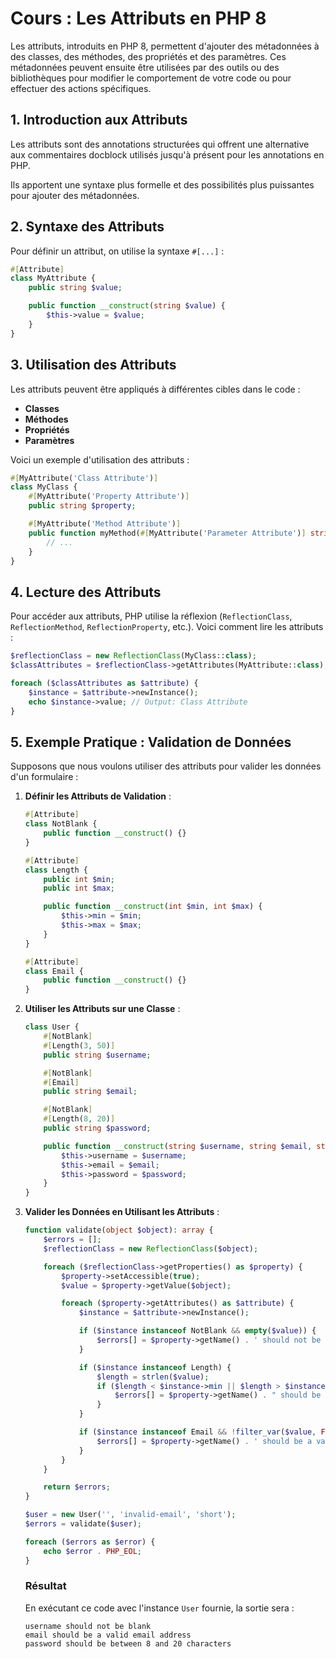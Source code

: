 # Cours : Les Attributs en PHP 8

Les attributs, introduits en PHP 8, permettent d'ajouter des métadonnées à des classes, des méthodes, des propriétés et des paramètres. Ces métadonnées peuvent ensuite être utilisées par des outils ou des bibliothèques pour modifier le comportement de votre code ou pour effectuer des actions spécifiques.

## 1. Introduction aux Attributs

Les attributs sont des annotations structurées qui offrent une alternative aux commentaires docblock utilisés jusqu'à présent pour les annotations en PHP. 

Ils apportent une syntaxe plus formelle et des possibilités plus puissantes pour ajouter des métadonnées.

## 2. Syntaxe des Attributs

Pour définir un attribut, on utilise la syntaxe `#[...]` :

```php
#[Attribute]
class MyAttribute {
    public string $value;

    public function __construct(string $value) {
        $this->value = $value;
    }
}
```

## 3. Utilisation des Attributs

Les attributs peuvent être appliqués à différentes cibles dans le code :

- **Classes**
- **Méthodes**
- **Propriétés**
- **Paramètres**

Voici un exemple d'utilisation des attributs :

```php
#[MyAttribute('Class Attribute')]
class MyClass {
    #[MyAttribute('Property Attribute')]
    public string $property;

    #[MyAttribute('Method Attribute')]
    public function myMethod(#[MyAttribute('Parameter Attribute')] string $param): void {
        // ...
    }
}
```

## 4. Lecture des Attributs

Pour accéder aux attributs, PHP utilise la réflexion (`ReflectionClass`, `ReflectionMethod`, `ReflectionProperty`, etc.). Voici comment lire les attributs :

```php
$reflectionClass = new ReflectionClass(MyClass::class);
$classAttributes = $reflectionClass->getAttributes(MyAttribute::class);

foreach ($classAttributes as $attribute) {
    $instance = $attribute->newInstance();
    echo $instance->value; // Output: Class Attribute
}
```

## 5. Exemple Pratique : Validation de Données

Supposons que nous voulons utiliser des attributs pour valider les données d'un formulaire :

1. **Définir les Attributs de Validation** :

    ```php
    #[Attribute]
    class NotBlank {
        public function __construct() {}
    }

    #[Attribute]
    class Length {
        public int $min;
        public int $max;

        public function __construct(int $min, int $max) {
            $this->min = $min;
            $this->max = $max;
        }
    }

    #[Attribute]
    class Email {
        public function __construct() {}
    }
    ```

2. **Utiliser les Attributs sur une Classe** :

    ```php
    class User {
        #[NotBlank]
        #[Length(3, 50)]
        public string $username;

        #[NotBlank]
        #[Email]
        public string $email;

        #[NotBlank]
        #[Length(8, 20)]
        public string $password;

        public function __construct(string $username, string $email, string $password) {
            $this->username = $username;
            $this->email = $email;
            $this->password = $password;
        }
    }
    ```

3. **Valider les Données en Utilisant les Attributs** :

    ```php
    function validate(object $object): array {
        $errors = [];
        $reflectionClass = new ReflectionClass($object);

        foreach ($reflectionClass->getProperties() as $property) {
            $property->setAccessible(true);
            $value = $property->getValue($object);

            foreach ($property->getAttributes() as $attribute) {
                $instance = $attribute->newInstance();

                if ($instance instanceof NotBlank && empty($value)) {
                    $errors[] = $property->getName() . ' should not be blank';
                }

                if ($instance instanceof Length) {
                    $length = strlen($value);
                    if ($length < $instance->min || $length > $instance->max) {
                        $errors[] = $property->getName() . " should be between {$instance->min} and {$instance->max} characters";
                    }
                }

                if ($instance instanceof Email && !filter_var($value, FILTER_VALIDATE_EMAIL)) {
                    $errors[] = $property->getName() . ' should be a valid email address';
                }
            }
        }

        return $errors;
    }

    $user = new User('', 'invalid-email', 'short');
    $errors = validate($user);

    foreach ($errors as $error) {
        echo $error . PHP_EOL;
    }
    ```

    ### Résultat

    En exécutant ce code avec l'instance `User` fournie, la sortie sera :

    ```
    username should not be blank
    email should be a valid email address
    password should be between 8 and 20 characters
    ```
